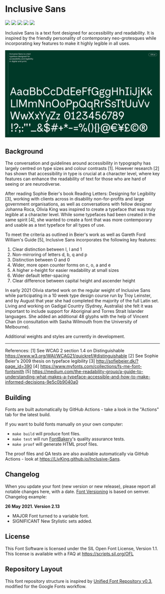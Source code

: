 
# Inclusive Sans

[![][Fontbakery]](https://LivKing.github.io/Inclusive-Sans/fontbakery/fontbakery-report.html)
[![][Universal]](https://LivKing.github.io/Inclusive-Sans/fontbakery/fontbakery-report.html)
[![][GF Profile]](https://LivKing.github.io/Inclusive-Sans/fontbakery/fontbakery-report.html)
[![][Outline Correctness]](https://LivKing.github.io/Inclusive-Sans/fontbakery/fontbakery-report.html)
[![][Shaping]](https://LivKing.github.io/Inclusive-Sans/fontbakery/fontbakery-report.html)

[Fontbakery]: https://img.shields.io/endpoint?url=https%3A%2F%2Fraw.githubusercontent.com%2FLivKing%2FInclusive-Sans%2Fgh-pages%2Fbadges%2Foverall.json
[GF Profile]: https://img.shields.io/endpoint?url=https%3A%2F%2Fraw.githubusercontent.com%2FLivKing%2FInclusive-Sans%2Fgh-pages%2Fbadges%2FGoogleFonts.json
[Outline Correctness]: https://img.shields.io/endpoint?url=https%3A%2F%2Fraw.githubusercontent.com%2FLivKing%2FInclusive-Sans%2Fgh-pages%2Fbadges%2FOutlineCorrectnessChecks.json
[Shaping]: https://img.shields.io/endpoint?url=https%3A%2F%2Fraw.githubusercontent.com%2FLivKing%2FInclusive-Sans%2Fgh-pages%2Fbadges%2FShapingChecks.json
[Universal]: https://img.shields.io/endpoint?url=https%3A%2F%2Fraw.githubusercontent.com%2FLivKing%2FInclusive-Sans%2Fgh-pages%2Fbadges%2FUniversal.json

Inclusive Sans is a text font designed for accessibility and readability. It is inspired by the friendly personality of contemporary neo-grotesques while incorporating key features to make it highly legible in all uses. 


![Sample Image](documentation/InclusiveSans.jpg)



## Background

The conversation and guidelines around accessibility in typography has largely centred on type sizes and colour contrasts [1]. However research [2] has shown that accessibility in type is crucial at a character level, where key features can enhance the readability of text for those who are hard of seeing or are neurodiverse. 

After reading Sophie Beier's book Reading Letters: Designing for Legibility [3], working with clients across in disability non-for-profits and large government organisations, as well as conversations with fellow designer Johanna Roca, Olivia King was inspired to create a typeface that was truly legible at a character level. While some typefaces had been created in the same spirit [4], she wanted to create a font that was more contemporary and usable as a text typeface for all types of use. 

To meet the criteria as outlined in Beier's work as well as Gareth Ford William's Guide [5], Inclusive Sans incorporates the following key features:

1. Clear distinction between I, l and 1
2. Non-mirroring of letters d, b, q and p
3. Distinction between O and 0
4. Wider, more open counter forms on c, o, a and e
5. A higher x-height for easier readability at small sizes
6. Wider default letter-spacing 
7. Clear difference between capital height and ascender height

In early 2021 Olivia started work on the regular weight of Inclusive Sans while participating in a 10 week type design course run by Troy Leinster, and by August that year she had completed the majority of the full Latin set. Living and working on Gadigal Country (Sydney, Australia) she felt it was important to include support for Aboriginal and Torres Strait Islander languages. She added an additional 48 glyphs with the help of Vincent Chan (in consultation with Sasha Wilmouth from the University of Melbourne).

Additional weights and styles are currently in development.

---

References:
[1] See WCAG 2 section 1.4 on Distinguishable https://www.w3.org/WAI/WCAG21/quickref/#distinguishable
[2] See Sophie Beier's 2009 thesis on typeface legibility
[3] http://sofiebeier.dk/?page_id=390
[4] https://www.myfonts.com/collections/fs-me-font-fontsmith
[5] https://medium.com/the-readability-group/a-guide-to-understanding-what-makes-a-typeface-accessible-and-how-to-make-informed-decisions-9e5c0b9040a0



## Building

Fonts are built automatically by GitHub Actions - take a look in the "Actions" tab for the latest build.

If you want to build fonts manually on your own computer:

* `make build` will produce font files.
* `make test` will run [FontBakery](https://github.com/googlefonts/fontbakery)'s quality assurance tests.
* `make proof` will generate HTML proof files.

The proof files and QA tests are also available automatically via GitHub Actions - look at https://LivKing.github.io/Inclusive-Sans.

## Changelog

When you update your font (new version or new release), please report all notable changes here, with a date.
[Font Versioning](https://github.com/googlefonts/gf-docs/tree/main/Spec#font-versioning) is based on semver. 
Changelog example:

**26 May 2021. Version 2.13**
- MAJOR Font turned to a variable font.
- SIGNIFICANT New Stylistic sets added.

## License

This Font Software is licensed under the SIL Open Font License, Version 1.1.
This license is available with a FAQ at
https://scripts.sil.org/OFL

## Repository Layout

This font repository structure is inspired by [Unified Font Repository v0.3](https://github.com/unified-font-repository/Unified-Font-Repository), modified for the Google Fonts workflow.
